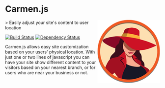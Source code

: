 # Carmen.js
<img src="https://raw.githubusercontent.com/TalAter/Carmen/master/demo/img/README-logo.png" align="right" />
> Easily adjust your site's content to user location

[![Build Status](https://travis-ci.org/TalAter/Carmen.svg?branch=master)](https://travis-ci.org/TalAter/Carmen)
[![Dependency Status](https://gemnasium.com/TalAter/Carmen.svg)](https://gemnasium.com/TalAter/Carmen)

Carmen.js allows easy site customization based on your users' physical location.
With just one or two lines of javascript you can have your site show different content to your visitors based on your nearest branch, or for users who are near your business or not.
